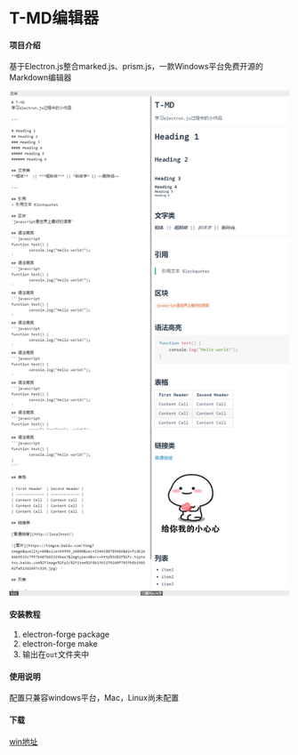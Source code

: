 # T-MD编辑器

#### 项目介绍
基于Electron.js整合marked.js、prism.js，一款Windows平台免费开源的Markdown编辑器

![基本界面](/sample.png)

#### 安装教程
1. electron-forge package
2. electron-forge make
3. 输出在`out`文件夹中

#### 使用说明
配置只兼容windows平台，Mac，Linux尚未配置


#### 下载
[win地址](http://www.chenrui.ink/sample/TMD-1.0.0%20Setup.exe)

